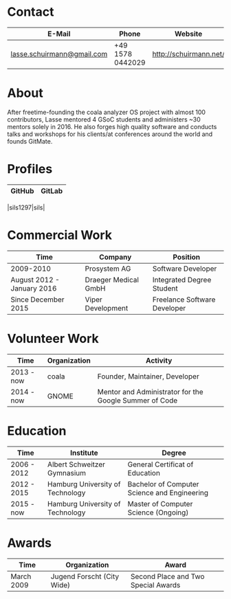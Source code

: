 # Contact

|E-Mail|Phone|Website|
|-|-|-|
|lasse.schuirmann@gmail.com|+49 1578 0442029|http://schuirmann.net/|
  
# About 
 

After freetime-founding the coala analyzer OS project with almost 100
contributors, Lasse mentored 4 GSoC students and administers ~30 mentors
solely in 2016. He also forges high quality software and conducts talks
and workshops for his clients/at conferences around the world and founds
GitMate. 

# Profiles

|GitHub|GitLab|
|-|-|

|sils1297|sils|

# Commercial Work

|Time|Company|Position|
|-|-|-|
|2009-2010|Prosystem AG|Software Developer|
|August 2012 - January 2016|Draeger Medical GmbH|Integrated Degree Student|
|Since December 2015|Viper Development|Freelance Software Developer|

# Volunteer Work

|Time|Organization|Activity|
|-|-|-|
|2013 - now|coala|Founder, Maintainer, Developer|
|2014 - now|GNOME|Mentor and Administrator for the Google Summer of Code|

# Education

|Time|Institute|Degree|
|-|-|-|
|2006 - 2012|Albert Schweitzer Gymnasium|General Certificat of Education|
|2012 - 2015|Hamburg University of Technology|Bachelor of Computer Science and Engineering|
|2015 - now|Hamburg University of Technology|Master of Computer Science (Ongoing)|

# Awards

|Time|Organization|Award|
|-|-|-|
|March 2009|Jugend Forscht (City Wide)|Second Place and Two Special Awards|
